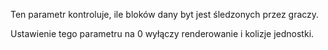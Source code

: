 Ten parametr kontroluje, ile bloków dany byt jest śledzonych przez graczy.

Ustawienie tego parametru na 0 wyłączy renderowanie i kolizje jednostki.